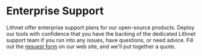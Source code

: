 # Enterprise Support

Lithnet offer enterprise support plans for our open-source products. Deploy our tools with confidence that you have the backing of the dedicated Lithnet support team if you run into any issues, have questions, or need advice. Fill out the [request form](https://lithnet.io/products/password-protection#requestaquote) on our web site, and we'll put together a quote.
